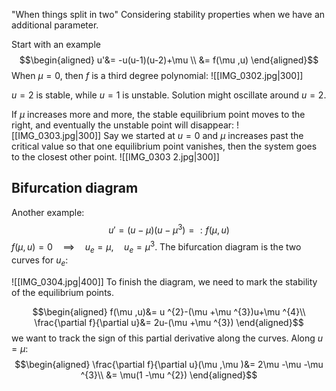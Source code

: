 "When things split in two"
Considering stability properties when we have an additional parameter.

Start with an example
$$\begin{aligned}
u'&= -u(u-1)(u-2)+\mu \\
&= f(\mu ,u)
\end{aligned}$$
When $\mu =0$, then $f$ is a third degree polynomial:
![[IMG_0302.jpg|300]]

$u=2$ is stable, while $u=1$ is unstable. Solution might oscillate around $u=2$.

If $\mu$ increases more and more, the stable equilibrium point moves to the right, and eventually the unstable point will disappear: 
![[IMG_0303.jpg|300]]
Say we started at $u=0$ and $\mu$ increases past the critical value so that one equilibrium point vanishes, then the system goes to the closest other point.
![[IMG_0303 2.jpg|300]]
## Bifurcation diagram
Another example:
$$u'=(u-\mu )(u-\mu ^{3})=:f(\mu ,u)$$
$f(\mu ,u)=0 \quad\implies\quad u_{e}=\mu ,\quad u_{e}=\mu ^{3}$.
The bifurcation diagram is the two curves for $u_{e}$:

![[IMG_0304.jpg|400]]
To finish the diagram, we need to mark the stability of the equilibrium points.

$$\begin{aligned}
f(\mu ,u)&= u ^{2}-(\mu +\mu ^{3})u+\mu ^{4}\\
\frac{\partial f}{\partial u}&= 2u-(\mu +\mu ^{3})
\end{aligned}$$
we want to track the sign of this partial derivative along the curves.
Along $u=\mu$:
$$\begin{aligned}
\frac{\partial f}{\partial u}(\mu ,\mu )&= 2\mu -\mu -\mu ^{3}\\
&=  \mu(1 -\mu ^{2})
\end{aligned}$$